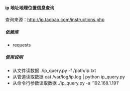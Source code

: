#### ip 地址地理位置信息查询
查询来源：http://ip.taobao.com/instructions.php

##### 依赖库
- requests

##### 使用说明

- 从文件读数据  ./ip_query.py -f /path/ip.txt
- 从管道读取数据  cat /var/log/ip.log | python ip_query.py
- 从命令行参数读取数据  ./ip_query.py -a '192.168.1.191'

